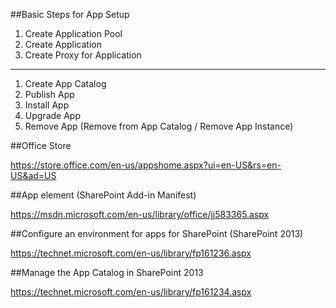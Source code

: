 ##Basic Steps for App Setup

1. Create Application Pool
2. Create Application
3. Create Proxy for Application

-------------------------------

1. Create App Catalog
2. Publish App
3. Install App
4. Upgrade App
5. Remove App (Remove from App Catalog / Remove App Instance)

##Office Store

https://store.office.com/en-us/appshome.aspx?ui=en-US&rs=en-US&ad=US

##App element (SharePoint Add-in Manifest)

https://msdn.microsoft.com/en-us/library/office/jj583365.aspx

##Configure an environment for apps for SharePoint (SharePoint 2013)

https://technet.microsoft.com/en-us/library/fp161236.aspx

##Manage the App Catalog in SharePoint 2013

https://technet.microsoft.com/en-us/library/fp161234.aspx














